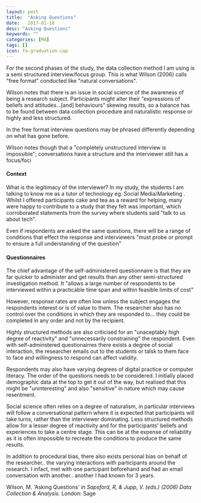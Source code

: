 ```yaml
---
layout: post
title:  "Asking Questions"
date:   2017-01-18
desc: "Asking Questions"
keywords: ""
categories: [MA]
tags: []
icon: fa-graduation-cap
---
```

For the second phases of the study, the data collection method I am using is a semi structured interview/focus group. This is what Wilson (2006) calls "free format" conducted like "natural conversations".

Wilson notes that there is an issue in social science of the awareness of being a research subject. Participants might alter their "expressions of beliefs and attitudes...\[and\] behaviours" skewing results, so a balance has to be found between data collection procedure and naturalistic response or highly and less structured.

In the free format interview questions may be phrased differently depending on what has gone before.

Wilson notes though that a "completely unstructured interview is impossible"; conversations have a structure and the interviewer still has a focus/foci

#### Context

What is the legitimacy of the interviewer? In my study, the students I am talking to know me as a tutor of technology eg. Social Media/Marketing . Whilst I offered participants cake and tea as a reward for helping, many were happy to contribute to a study that they felt was important, which corroborated statements from the survey where students said "talk to us about tech".

Even if respondents are asked the same questions, there will be a range of conditions that effect the response and interviewers "must probe or prompt to ensure a full understanding of the question"

#### Questionnaires

The chief advantage of the self-administered questionnaire is that they are far quicker to administer and get results than any other semi-structured investigation method. It "allows a large number of respondents to be interviewed within a practicable time span and within feasible limits of cost"

However, response rates are often low unless the subject engages the respondents interest or is of value to them. The researcher also has no control over the conditions in which they are responded to... they could be completed in any order and not by the recipient.

Highly structured methods are also criticised for an "unaceptably high degree of reactivity" and "unnecessarily constraining" the respondent. Even with self-adminstered questionairres there exists a degree of social interaction, the researcher emails out to the students or talsk to them face to face and willingness to respond can affect validity.

Respondents may also have varying degrees of digital practice or computer literacy. The order of the questions needs to be considered. I initially placed demographic data at the top to get it out of the way, but realised that this might be "uninteresting" and also "sensitive" in nature which may cause resentment.

Social science often relies on a degree of naturalism, in particular interviews will follow a conversational pattern where it is expected that participants will take turns, rather than the interviewer dominating. Less structured methods allow for a lesser degree of reactivity and for the participants' beliefs and experiences to take a centre stage. This can be at the expense of reliability as it is often impossible to recreate the conditions to produce the same results.

In addition to procedural bias, there also exists personal bias on behalf of the researcher.. the varying interactions with participants around the research. I infact, met with one partcipant beforehand and had an email conversation with another.. another I had known for 3 years.

Wilson, M. 'Asking Questions' in _Sapsford, R, & Jupp, V. (eds.) (2006) Data Collection & Analysis_. London: Sage

